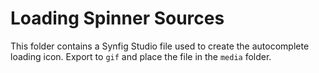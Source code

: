 # Loading Spinner Sources

This folder contains a Synfig Studio file used to create the autocomplete loading icon. Export to `gif` and place the file in the `media` folder.

